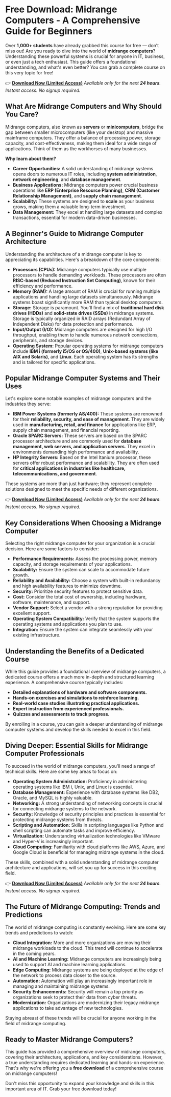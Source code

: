 # Free Download: Midrange Computers - A Comprehensive Guide for Beginners

Over **1,000+ students** have already grabbed this course for free — don’t miss out!
Are you ready to dive into the world of **midrange computers**? Understanding these powerful systems is crucial for anyone in IT, business, or even just a tech enthusiast. This guide offers a foundational understanding, and what's even better? You can grab a complete course on this very topic for free!

👉 **[Download Now (Limited Access)](https://udemywork.com/midrange-computers)**
_Available only for the next **24 hours**. Instant access. No signup required._

## What Are Midrange Computers and Why Should You Care?

Midrange computers, also known as **servers** or **minicomputers**, bridge the gap between smaller microcomputers (like your desktop) and massive mainframe computers. They offer a balance of processing power, storage capacity, and cost-effectiveness, making them ideal for a wide range of applications. Think of them as the workhorses of many businesses.

**Why learn about them?**

*   **Career Opportunities:** A solid understanding of midrange systems opens doors to numerous IT roles, including **system administration**, **network engineering**, and **database management**.
*   **Business Applications:** Midrange computers power crucial business operations like **ERP (Enterprise Resource Planning)**, **CRM (Customer Relationship Management)**, and **supply chain management**.
*   **Scalability:** These systems are designed to **scale** as your business grows, making them a valuable long-term investment.
*   **Data Management:** They excel at handling large datasets and complex transactions, essential for modern data-driven businesses.

## A Beginner's Guide to Midrange Computer Architecture

Understanding the architecture of a midrange computer is key to appreciating its capabilities. Here's a breakdown of the core components:

*   **Processors (CPUs):** Midrange computers typically use multiple processors to handle demanding workloads. These processors are often **RISC-based (Reduced Instruction Set Computing)**, known for their efficiency and performance.
*   **Memory (RAM):** A large amount of RAM is crucial for running multiple applications and handling large datasets simultaneously. Midrange systems boast significantly more RAM than typical desktop computers.
*   **Storage:** Storage is paramount. You'll find a mix of **traditional hard disk drives (HDDs)** and **solid-state drives (SSDs)** in midrange systems. Storage is typically organized in RAID arrays (Redundant Array of Independent Disks) for data protection and performance.
*   **Input/Output (I/O):** Midrange computers are designed for high I/O throughput, enabling them to handle numerous network connections, peripherals, and storage devices.
*   **Operating System:** Popular operating systems for midrange computers include **IBM i (formerly i5/OS or OS/400)**, **Unix-based systems (like AIX and Solaris)**, and **Linux**. Each operating system has its strengths and is tailored for specific applications.

## Popular Midrange Computer Systems and Their Uses

Let's explore some notable examples of midrange computers and the industries they serve:

*   **IBM Power Systems (formerly AS/400):** These systems are renowned for their **reliability, security, and ease of management**. They are widely used in **manufacturing, retail, and finance** for applications like ERP, supply chain management, and financial reporting.
*   **Oracle SPARC Servers:** These servers are based on the SPARC processor architecture and are commonly used for **database management, web servers, and application servers**. They excel in environments demanding high performance and availability.
*   **HP Integrity Servers:** Based on the Intel Itanium processor, these servers offer robust performance and scalability. They are often used for **critical applications in industries like healthcare, telecommunications, and government**.

These systems are more than just hardware; they represent complete solutions designed to meet the specific needs of different organizations.

👉 **[Download Now (Limited Access)](https://udemywork.com/midrange-computers)**
_Available only for the next **24 hours**. Instant access. No signup required._

## Key Considerations When Choosing a Midrange Computer

Selecting the right midrange computer for your organization is a crucial decision. Here are some factors to consider:

*   **Performance Requirements:** Assess the processing power, memory capacity, and storage requirements of your applications.
*   **Scalability:** Ensure the system can scale to accommodate future growth.
*   **Reliability and Availability:** Choose a system with built-in redundancy and high availability features to minimize downtime.
*   **Security:** Prioritize security features to protect sensitive data.
*   **Cost:** Consider the total cost of ownership, including hardware, software, maintenance, and support.
*   **Vendor Support:** Select a vendor with a strong reputation for providing excellent support.
*   **Operating System Compatibility:** Verify that the system supports the operating systems and applications you plan to use.
*   **Integration:** Ensure the system can integrate seamlessly with your existing infrastructure.

## Understanding the Benefits of a Dedicated Course

While this guide provides a foundational overview of midrange computers, a dedicated course offers a much more in-depth and structured learning experience. A comprehensive course typically includes:

*   **Detailed explanations of hardware and software components.**
*   **Hands-on exercises and simulations to reinforce learning.**
*   **Real-world case studies illustrating practical applications.**
*   **Expert instruction from experienced professionals.**
*   **Quizzes and assessments to track progress.**

By enrolling in a course, you can gain a deeper understanding of midrange computer systems and develop the skills needed to excel in this field.

## Diving Deeper: Essential Skills for Midrange Computer Professionals

To succeed in the world of midrange computers, you'll need a range of technical skills. Here are some key areas to focus on:

*   **Operating System Administration:** Proficiency in administering operating systems like IBM i, Unix, and Linux is essential.
*   **Database Management:** Experience with database systems like DB2, Oracle, and MySQL is highly valuable.
*   **Networking:** A strong understanding of networking concepts is crucial for connecting midrange systems to the network.
*   **Security:** Knowledge of security principles and practices is essential for protecting midrange systems from threats.
*   **Scripting and Automation:** Skills in scripting languages like Python and shell scripting can automate tasks and improve efficiency.
*   **Virtualization:** Understanding virtualization technologies like VMware and Hyper-V is increasingly important.
*   **Cloud Computing:** Familiarity with cloud platforms like AWS, Azure, and Google Cloud is beneficial for managing midrange systems in the cloud.

These skills, combined with a solid understanding of midrange computer architecture and applications, will set you up for success in this exciting field.

👉 **[Download Now (Limited Access)](https://udemywork.com/midrange-computers)**
_Available only for the next **24 hours**. Instant access. No signup required._

## The Future of Midrange Computing: Trends and Predictions

The world of midrange computing is constantly evolving. Here are some key trends and predictions to watch:

*   **Cloud Integration:** More and more organizations are moving their midrange workloads to the cloud. This trend will continue to accelerate in the coming years.
*   **AI and Machine Learning:** Midrange computers are increasingly being used to support AI and machine learning applications.
*   **Edge Computing:** Midrange systems are being deployed at the edge of the network to process data closer to the source.
*   **Automation:** Automation will play an increasingly important role in managing and maintaining midrange systems.
*   **Security Enhancements:** Security will remain a top priority as organizations seek to protect their data from cyber threats.
*   **Modernization:** Organizations are modernizing their legacy midrange applications to take advantage of new technologies.

Staying abreast of these trends will be crucial for anyone working in the field of midrange computing.

## Ready to Master Midrange Computers?

This guide has provided a comprehensive overview of midrange computers, covering their architecture, applications, and key considerations. However, a true understanding requires dedicated learning and hands-on experience. That's why we're offering you a **free download** of a comprehensive course on midrange computers!

Don't miss this opportunity to expand your knowledge and skills in this important area of IT. Grab your free download today!
